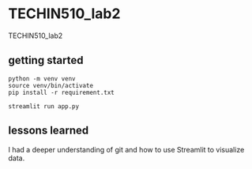 # TECHIN510_lab2
TECHIN510_lab2
## getting started 


```
python -m venv venv
source venv/bin/activate
pip install -r requirement.txt

streamlit run app.py
```

## lessons learned
I had a deeper understanding of git and how to use Streamlit to visualize data. 


